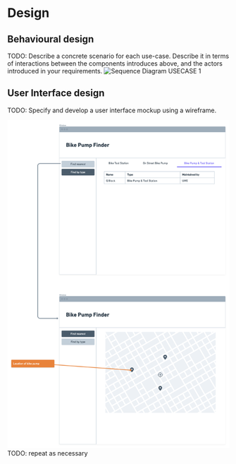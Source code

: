 # Design

## Behavioural design
TODO: Describe a concrete scenario for each use-case. 
Describe it in terms of interactions between the components introduces above, and the actors introduced in your requirements.
![Sequence Diagram USECASE 1](https://user-images.githubusercontent.com/93520494/143870996-b880f2d8-9445-4482-adbd-2d3ca584df10.png)


## User Interface design
TODO: Specify and develop a user interface mockup using a wireframe.

![Insert your wireframe screenshots for each use-case here](images/wireframe.png)
TODO: repeat as necessary
